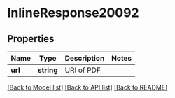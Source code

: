 # InlineResponse20092

## Properties
Name | Type | Description | Notes
------------ | ------------- | ------------- | -------------
**url** | **string** | URI of PDF | 

[[Back to Model list]](../../README.md#documentation-for-models) [[Back to API list]](../../README.md#documentation-for-api-endpoints) [[Back to README]](../../README.md)

